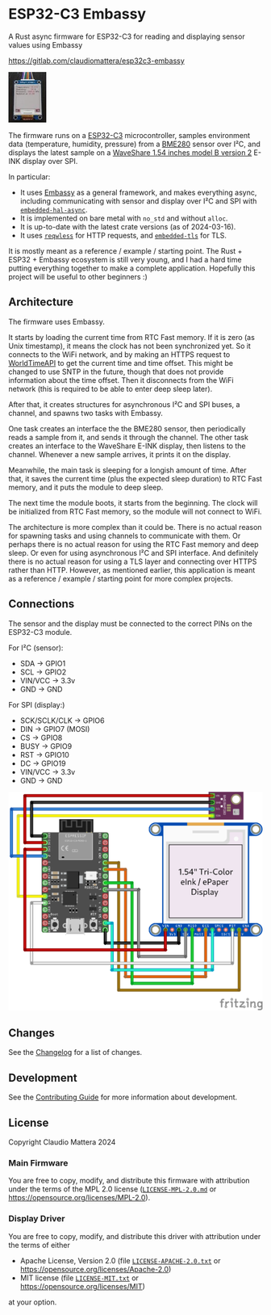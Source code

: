 ESP32-C3 Embassy
====

A Rust async firmware for ESP32-C3 for reading and displaying sensor values using Embassy

<https://gitlab.com/claudiomattera/esp32c3-embassy>

[![](./display-th.jpg)](./display.jpg)


The firmware runs on a [ESP32-C3] microcontroller, samples environment data (temperature, humidity, pressure) from a [BME280] sensor over I²C, and displays the latest sample on a [WaveShare 1.54 inches model B version 2] E-INK display over SPI.

[ESP32-C3]: https://www.espressif.com/en/products/socs/esp32-c3
[BME280]: https://www.bosch-sensortec.com/products/environmental-sensors/humidity-sensors-bme280/
[WaveShare 1.54 inches model B version 2]: https://www.waveshare.com/product/1.54inch-e-paper-module-b.htm


In particular:

* It uses [Embassy][embassy] as a general framework, and makes everything async, including communicating with sensor and display over I²C and SPI with [`embedded-hal-async`][embedded-hal-async].
* It is implemented on bare metal with `no_std` and without `alloc`.
* It is up-to-date with the latest crate versions (as of 2024-03-16).
* It uses [`reqwless`][reqwless] for HTTP requests, and [`embedded-tls`][embedded-tls] for TLS.

It is mostly meant as a reference / example / starting point.
The Rust + ESP32 + Embassy ecosystem is still very young, and I had a hard time putting everything together to make a complete application.
Hopefully this project will be useful to other beginners :)


[embassy]: https://embassy.dev/
[embedded-hal-async]: https://crates.io/crates/embedded-hal-async
[reqwless]: https://crates.io/crates/reqwless
[embedded-tls]: https://crates.io/crates/embedded-tls


Architecture
----

The firmware uses Embassy.

It starts by loading the current time from RTC Fast memory.
If it is zero (as Unix timestamp), it means the clock has not been synchronized yet.
So it connects to the WiFi network, and by making an HTTPS request to [WorldTimeAPI] to get the current time and time offset.
This might be changed to use SNTP in the future, though that does not provide information about the time offset.
Then it disconnects from the WiFi network (this is required to be able to enter deep sleep later).

After that, it creates structures for asynchronous I²C and SPI buses, a channel, and spawns two tasks with Embassy.

One task creates an interface the the BME280 sensor, then periodically reads a sample from it, and sends it through the channel.
The other task creates an interface to the WaveShare E-INK display, then listens to the channel.
Whenever a new sample arrives, it prints it on the display.

Meanwhile, the main task is sleeping for a longish amount of time.
After that, it saves the current time (plus the expected sleep duration) to RTC Fast memory, and it puts the module to deep sleep.

The next time the module boots, it starts from the beginning.
The clock will be initialized from RTC Fast memory, so the module will not connect to WiFi.

The architecture is more complex than it could be.
There is no actual reason for spawning tasks and using channels to communicate with them.
Or perhaps there is no actual reason for using the RTC Fast memory and deep sleep.
Or even for using asynchronous I²C and SPI interface.
And definitely there is no actual reason for using a TLS layer and connecting over HTTPS rather than HTTP.
However, as mentioned earlier, this application is meant as a reference / example / starting point for more complex projects.

[WorldTimeAPI]: https://worldtimeapi.org/


Connections
----

The sensor and the display must be connected to the correct PINs on the ESP32-C3 module.

For I²C (sensor):

* SDA -> GPIO1
* SCL -> GPIO2
* VIN/VCC -> 3.3v
* GND -> GND

For SPI (display:)

* SCK/SCLK/CLK -> GPIO6
* DIN -> GPIO7 (MOSI)
* CS -> GPIO8
* BUSY -> GPIO9
* RST -> GPIO10
* DC -> GPIO19
* VIN/VCC -> 3.3v
* GND -> GND

![Connections](./sketch/sketch.png)


Changes
----

See the [Changelog](./CHANGELOG.md) for a list of changes.


Development
----

See the [Contributing Guide](./CONTRIBUTING.md) for more information about development.


License
----

Copyright Claudio Mattera 2024

### Main Firmware

You are free to copy, modify, and distribute this firmware with attribution under the terms of the MPL 2.0 license ([`LICENSE-MPL-2.0.md`](./LICENSE-MPL-2.0.md) or <https://opensource.org/licenses/MPL-2.0>).


### Display Driver

You are free to copy, modify, and distribute this driver with attribution under the terms of either

*   Apache License, Version 2.0
    (file [`LICENSE-APACHE-2.0.txt`](./LICENSE-APACHE-2.0.txt) or <https://opensource.org/licenses/Apache-2.0>)
*   MIT license
    (file [`LICENSE-MIT.txt`](./LICENSE-MIT.txt) or <https://opensource.org/licenses/MIT>)

at your option.
